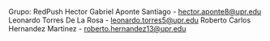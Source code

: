 Grupo: RedPush
Hector Gabriel Aponte Santiago - hector.aponte8@upr.edu
Leonardo Torres De La Rosa - leonardo.torres5@upr.edu
Roberto Carlos Hernandez Martinez - roberto.hernandez13@upr.edu
